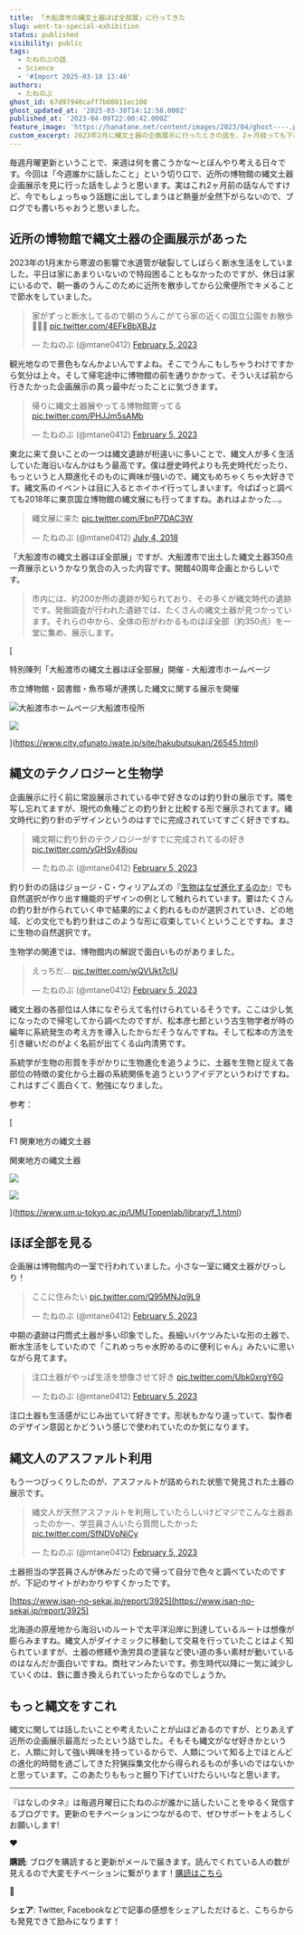 ```yaml
---
title: 「大船渡市の縄文土器ほぼ全部展」に行ってきた
slug: went-to-special-exhibition
status: published
visibility: public
tags:
  - たねのぶの話
  - Science
  - '#Import 2025-03-18 13:46'
authors:
  - たねのぶ
ghost_id: 67d97940caff7b00011ec100
ghost_updated_at: '2025-03-30T14:12:58.000Z'
published_at: '2023-04-09T22:00:42.000Z'
feature_image: 'https://hanatane.net/content/images/2023/04/ghost----.png'
custom_excerpt: 2023年2月に縄文土器の企画展示に行ったときの話を、2ヶ月経っても下がらない熱量で話します。
---
```

毎週月曜更新ということで、来週は何を書こうかな～とぼんやり考える日々です。今回は「今週誰かに話したこと」という切り口で、近所の博物館の縄文土器企画展示を見に行った話をしようと思います。実はこれ2ヶ月前の話なんですけど、今でもしょっちゅう話題に出してしまうほど熱量が全然下がらないので、ブログでも書いちゃおうと思いました。

## 近所の博物館で縄文土器の企画展示があった

2023年の1月末から寒波の影響で水道管が破裂してしばらく断水生活をしていました。平日は家にあまりいないので特段困ることもなかったのですが、休日は家にいるので、朝一番のうんこのために近所を散歩してから公衆便所でキメることで節水をしていました。

> 家がずっと断水してるので朝のうんこがてら家の近くの国立公園をお散歩🚶🚶🚶 [pic.twitter.com/4EFkBbXBJz](https://t.co/4EFkBbXBJz)
> 
> — たねのぶ (@mtane0412) [February 5, 2023](https://twitter.com/mtane0412/status/1622035940540645376?ref_src=twsrc%5Etfw)

観光地なので景色もなんかよいんですよね。そこでうんこもしちゃうわけですから気分は上々。そして帰宅途中に博物館の前を通りかかって、そういえば前から行きたかった企画展示の真っ最中だったことに気づきます。

> 帰りに縄文土器展やってる博物館寄ってる [pic.twitter.com/PHJJm5sAMb](https://t.co/PHJJm5sAMb)
> 
> — たねのぶ (@mtane0412) [February 5, 2023](https://twitter.com/mtane0412/status/1622041880782606337?ref_src=twsrc%5Etfw)

東北に来て良いことの一つは縄文遺跡が桁違いに多いことで、縄文人が多く生活していた海沿いなんかはもう最高です。僕は歴史時代よりも先史時代だったり、もっというと人類進化そのものに興味が強いので、縄文もめちゃくちゃ大好きです。縄文系のイベントは目に入るとホイホイ行ってしまいます。今ぱぱっと調べても2018年に東京国立博物館の縄文展にも行ってますね。あれはよかった…。

> 縄文展に来た [pic.twitter.com/FbnP7DAC3W](https://t.co/FbnP7DAC3W)
> 
> — たねのぶ (@mtane0412) [July 4, 2018](https://twitter.com/mtane0412/status/1014405364442370048?ref_src=twsrc%5Etfw)

「大船渡市の縄文土器ほぼ全部展」ですが、大船渡市で出土した縄文土器350点一斉展示というかなり気合の入った内容です。開館40周年企画とからしいです。

> 市内には、約200か所の遺跡が知られており、その多くが縄文時代の遺跡です。発掘調査が行われた遺跡では、たくさんの縄文土器が見つかっています。それらの中から、全体の形がわかるものほぼ全部（約350点）を一堂に集め、展示します。

[

特別陳列「大船渡市の縄文土器ほぼ全部展」開催 - 大船渡市ホームページ

市立博物館・図書館・魚市場が連携した縄文に関する展示を開催

![](https://www.city.ofunato.iwate.jp/img/apple-touch-icon.png)大船渡市ホームページ大船渡市役所

![](https://www.city.ofunato.iwate.jp/img/common/logo.png)

](https://www.city.ofunato.iwate.jp/site/hakubutsukan/26545.html)

## 縄文のテクノロジーと生物学

企画展示に行く前に常設展示されている中で好きなのは釣り針の展示です。隣を写し忘れてますが、現代の魚種ごとの釣り針と比較する形で展示されてます。縄文時代に釣り針のデザインというのはすでに完成されていてすごく好きですね。

> 縄文期に釣り針のテクノロジーがすでに完成されてるの好き [pic.twitter.com/yGHSv48jou](https://t.co/yGHSv48jou)
> 
> — たねのぶ (@mtane0412) [February 5, 2023](https://twitter.com/mtane0412/status/1622042731735552000?ref_src=twsrc%5Etfw)

釣り針のの話はジョージ・C・ウィリアムズの『[生物はなぜ進化するのか](https://amzn.to/3KKnBCh)』でも自然選択が作り出す機能的デザインの例として触れられています。要はたくさんの釣り針が作られていく中で結果的によく釣れるものが選択されていき、どの地域、どの文化でも釣り針はこのような形に収束していくということですね。まさに生物の自然選択です。

生物学の関連では、博物館内の解説で面白いものがありました。

> えっちだ… [pic.twitter.com/wQVUkt7clU](https://t.co/wQVUkt7clU)
> 
> — たねのぶ (@mtane0412) [February 5, 2023](https://twitter.com/mtane0412/status/1622046171861745664?ref_src=twsrc%5Etfw)

縄文土器の各部位は人体になぞらえて名付けられているそうです。ここは少し気になったので帰宅してから調べたのですが、松本彦七郎という古生物学者が時の編年に系統発生の考え方を導入したからだそうなんですね。そして松本の方法を引き継いだのがよく名前が出てくる山内清男です。

系統学が生物の形質を手がかりに生物進化を追うように、土器を生物と捉えて各部位の特徴の変化から土器の系統関係を追うというアイデアというわけですね。これはすごく面白くて、勉強になりました。

参考：

[

F1 関東地方の縄文土器

関東地方の縄文土器

![](https://www.um.u-tokyo.ac.jp/UMUTopenlab/assets/img/apple-touch-icon.png)

![](https://www.um.u-tokyo.ac.jp/UMUTopenlab/assets/img/siteName.svg)

](https://www.um.u-tokyo.ac.jp/UMUTopenlab/library/f_1.html)

## ほぼ全部を見る

企画展は博物館内の一室で行われていました。小さな一室に縄文土器がびっしり！

> ここに住みたい [pic.twitter.com/Q95MNJq9L9](https://t.co/Q95MNJq9L9)
> 
> — たねのぶ (@mtane0412) [February 5, 2023](https://twitter.com/mtane0412/status/1622044954137886720?ref_src=twsrc%5Etfw)

中期の遺跡は円筒式土器が多い印象でした。長細いバケツみたいな形の土器で、断水生活をしていたので「これめっちゃ水貯めるのに便利じゃん」みたいに思いながら見てます。

> 注口土器がやっぱ生活を想像させて好き [pic.twitter.com/Ubk0xrgY6G](https://t.co/Ubk0xrgY6G)
> 
> — たねのぶ (@mtane0412) [February 5, 2023](https://twitter.com/mtane0412/status/1622048444541177856?ref_src=twsrc%5Etfw)

注口土器も生活感がにじみ出ていて好きです。形状もかなり違っていて、製作者のデザイン意図とかどういう感じで使われていたのか気になります。

## 縄文人のアスファルト利用

もう一つびっくりしたのが、アスファルトが詰められた状態で発見された土器の展示です。

> 縄文人が天然アスファルトを利用していたらしいけどマジでこんな土器あったのかー、学芸員さんいたら質問したかった [pic.twitter.com/SfNDVpNiCy](https://t.co/SfNDVpNiCy)
> 
> — たねのぶ (@mtane0412) [February 5, 2023](https://twitter.com/mtane0412/status/1622050118399848448?ref_src=twsrc%5Etfw)

土器担当の学芸員さんが休みだったので帰って自分で色々と調べていたのですが、下記のサイトがわかりやすくかったです。

[https://www.isan-no-sekai.jp/report/3925](https://www.isan-no-sekai.jp/report/3925)

北海道の原産地から海沿いのルートで太平洋沿岸に到達しているルートは想像が膨らみますね。縄文人がダイナミックに移動して交易を行っていたことはよく知られていますが、土器の修繕や漁労具の塗装など使い道の多い素材が動いているのはなんだか面白いですね。商社マンみたいです。弥生時代以降に一気に減少していくのは、鉄に置き換えられていったからなのでしょうか。

## もっと縄文をすこれ

縄文に関しては話したいことや考えたいことが山ほどあるのですが、とりあえず近所の企画展示最高だったという話でした。そもそも縄文がなぜ好きかというと、人類に対して強い興味を持っているからで、人類について知る上でほとんどの進化的時間を過ごしてきた狩猟採集文化から得られるものが多いのではないかと思っています。このあたりももっと掘り下げていけたらいいなと思います。

* * *

『はなしのタネ』は毎週月曜日にたねのぶが誰かに話したいことをゆるく発信するブログです。更新のモチベーションにつながるので、ぜひサポートをよろしくお願いします!

♥️

**購読**: ブログを購読すると更新がメールで届きます。読んでくれている人の数が見えるので大変モチベーションに繋がります！[購読はこちら](https://hanatane.net/#/portal/signup)

🚀

**シェア**: Twitter, Facebookなどで記事の感想をシェアしただけると、こちらからも発見できて励みになります！
